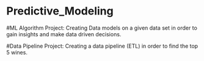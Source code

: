 # Predictive_Modeling
#ML Algorithm Project: Creating Data models on a given data set in order to gain insights and make data driven decisions.

#Data Pipeline Project:
Creating a data pipeline (ETL) in order to find the top 5 wines.
